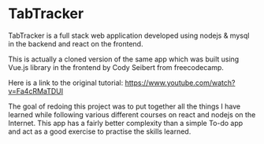 # TabTracker
TabTracker is a full stack web application developed using nodejs &amp; mysql in the backend and react on the frontend. 

This is actually a cloned version of the same app which was built using Vue.js library in the frontend by Cody Seibert from freecodecamp. 

Here is a link to the original tutorial: https://www.youtube.com/watch?v=Fa4cRMaTDUI

The goal of redoing this project was to put together all the things I have learned while following various different courses on react and nodejs on the Internet. This app has a fairly better complexity than a simple To-do app and act as a good exercise to practise the skills learned.
